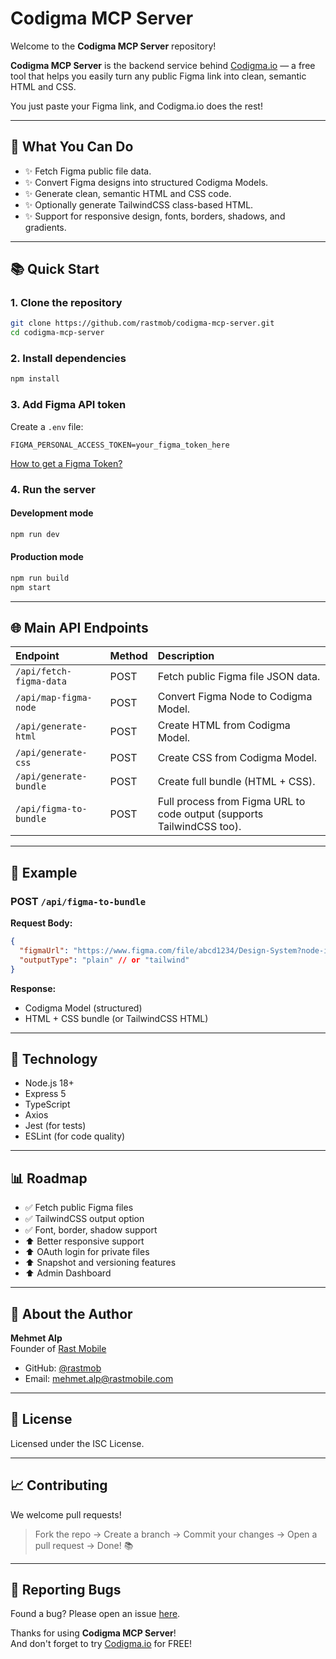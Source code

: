 # Codigma MCP Server

Welcome to the **Codigma MCP Server** repository!

**Codigma MCP Server** is the backend service behind [Codigma.io](https://codigma.io) — a free tool that helps you easily turn any public Figma link into clean, semantic HTML and CSS.

You just paste your Figma link, and Codigma.io does the rest!

---

## 🔄 What You Can Do

- ✨ Fetch Figma public file data.
- ✨ Convert Figma designs into structured Codigma Models.
- ✨ Generate clean, semantic HTML and CSS code.
- ✨ Optionally generate TailwindCSS class-based HTML.
- ✨ Support for responsive design, fonts, borders, shadows, and gradients.

---

## 📚 Quick Start

### 1. Clone the repository

```bash
git clone https://github.com/rastmob/codigma-mcp-server.git
cd codigma-mcp-server
```

### 2. Install dependencies

```bash
npm install
```

### 3. Add Figma API token

Create a `.env` file:

```plaintext
FIGMA_PERSONAL_ACCESS_TOKEN=your_figma_token_here
```

[How to get a Figma Token?](https://www.figma.com/developers/api#access-tokens)

### 4. Run the server

#### Development mode
```bash
npm run dev
```

#### Production mode
```bash
npm run build
npm start
```

---

## 🌐 Main API Endpoints

| Endpoint | Method | Description |
|:---|:---|:---|
| `/api/fetch-figma-data` | POST | Fetch public Figma file JSON data. |
| `/api/map-figma-node` | POST | Convert Figma Node to Codigma Model. |
| `/api/generate-html` | POST | Create HTML from Codigma Model. |
| `/api/generate-css` | POST | Create CSS from Codigma Model. |
| `/api/generate-bundle` | POST | Create full bundle (HTML + CSS). |
| `/api/figma-to-bundle` | POST | Full process from Figma URL to code output (supports TailwindCSS too). |

---

## 📅 Example

### POST `/api/figma-to-bundle`

**Request Body:**
```json
{
  "figmaUrl": "https://www.figma.com/file/abcd1234/Design-System?node-id=123%3A456",
  "outputType": "plain" // or "tailwind"
}
```

**Response:**
- Codigma Model (structured)
- HTML + CSS bundle (or TailwindCSS HTML)

---

## 🔧 Technology

- Node.js 18+
- Express 5
- TypeScript
- Axios
- Jest (for tests)
- ESLint (for code quality)

---

## 📊 Roadmap

- ✅ Fetch public Figma files
- ✅ TailwindCSS output option
- ✅ Font, border, shadow support
- ⬆️ Better responsive support
- ⬆️ OAuth login for private files
- ⬆️ Snapshot and versioning features
- ⬆️ Admin Dashboard

---

## 👤 About the Author

**Mehmet Alp**  
Founder of [Rast Mobile](https://www.rastmobile.com)

- GitHub: [@rastmob](https://github.com/rastmob)
- Email: mehmet.alp@rastmobile.com

---

## 📄 License

Licensed under the ISC License.

---

## 📈 Contributing

We welcome pull requests! 

> Fork the repo → Create a branch → Commit your changes → Open a pull request → Done! 📚

---

## 🐝 Reporting Bugs

Found a bug? Please open an issue [here](https://github.com/rastmob/codigma-mcp-server/issues).

Thanks for using **Codigma MCP Server**!  
And don't forget to try [Codigma.io](https://codigma.io) for FREE!
